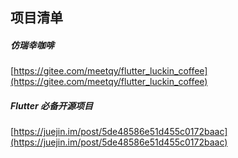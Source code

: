 ##   项目清单  

#####   仿瑞幸咖啡
[https://gitee.com/meetqy/flutter_luckin_coffee](https://gitee.com/meetqy/flutter_luckin_coffee)  

#####  Flutter 必备开源项目  
[https://juejin.im/post/5de48586e51d455c0172baac](https://juejin.im/post/5de48586e51d455c0172baac)


